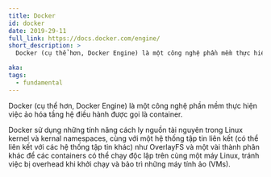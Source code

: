 ```yaml
---
title: Docker
id: docker
date: 2019-29-11
full_link: https://docs.docker.com/engine/
short_description: >
  Docker (cụ thể hơn, Docker Engine) là một công nghệ phần mềm thực hiện việc ảo hóa tầng hệ điều hành được gọi là container.

aka:
tags:
  - fundamental
---
```


Docker (cụ thể hơn, Docker Engine) là một công nghệ phần mềm thực hiện việc ảo hóa tầng hệ điều hành được gọi là container.

<!--more-->

Docker sử dụng những tính năng cách ly nguồn tài nguyên trong Linux kernel và kernal namespaces, cùng với một hệ thống tập tin liên kết (có thể liên kết với các hệ thống tập tin khác) như OverlayFS và một vài thành phân khác để các containers có thể chạy độc lập trên cùng một máy Linux, tránh việc bị overhead khi khởi chạy và bảo trì những máy tính ảo (VMs).
